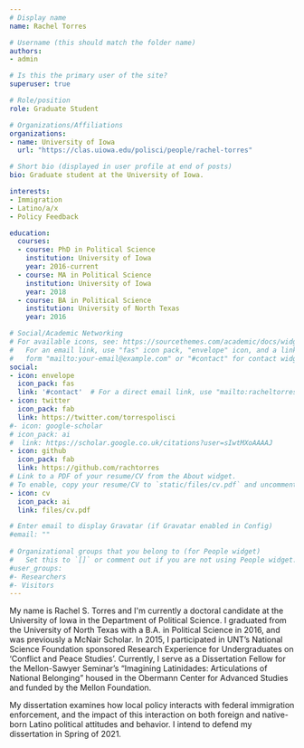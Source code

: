 ```yaml
---
# Display name
name: Rachel Torres

# Username (this should match the folder name)
authors:
- admin

# Is this the primary user of the site?
superuser: true

# Role/position
role: Graduate Student

# Organizations/Affiliations
organizations:
- name: University of Iowa
  url: "https://clas.uiowa.edu/polisci/people/rachel-torres"

# Short bio (displayed in user profile at end of posts)
bio: Graduate student at the University of Iowa.

interests:
- Immigration
- Latino/a/x
- Policy Feedback

education:
  courses:
  - course: PhD in Political Science
    institution: University of Iowa
    year: 2016-current
  - course: MA in Political Science
    institution: University of Iowa
    year: 2018
  - course: BA in Political Science
    institution: University of North Texas
    year: 2016

# Social/Academic Networking
# For available icons, see: https://sourcethemes.com/academic/docs/widgets/#icons
#   For an email link, use "fas" icon pack, "envelope" icon, and a link in the
#   form "mailto:your-email@example.com" or "#contact" for contact widget.
social:
- icon: envelope
  icon_pack: fas
  link: '#contact'  # For a direct email link, use "mailto:racheltorres@uiowa.edu".
- icon: twitter
  icon_pack: fab
  link: https://twitter.com/torrespolisci
#- icon: google-scholar
# icon_pack: ai
#  link: https://scholar.google.co.uk/citations?user=sIwtMXoAAAAJ
- icon: github
  icon_pack: fab
  link: https://github.com/rachtorres
# Link to a PDF of your resume/CV from the About widget.
# To enable, copy your resume/CV to `static/files/cv.pdf` and uncomment the lines below.  
- icon: cv
  icon_pack: ai
  link: files/cv.pdf

# Enter email to display Gravatar (if Gravatar enabled in Config)
#email: ""
  
# Organizational groups that you belong to (for People widget)
#   Set this to `[]` or comment out if you are not using People widget.  
#user_groups:
#- Researchers
#- Visitors
---
```


My name is Rachel S. Torres and I'm currently a doctoral candidate at the University of Iowa in the Department of Political Science. I graduated from the University of North Texas with a B.A. in Political Science in 2016, and was previously a McNair Scholar. In 2015, I participated in UNT’s National Science Foundation sponsored Research Experience for Undergraduates on ‘Conflict and Peace Studies’. Currently, I serve as a Dissertation Fellow for the Mellon-Sawyer Seminar’s “Imagining Latinidades: Articulations of National Belonging” housed in the Obermann Center for Advanced Studies and funded by the Mellon Foundation.

My dissertation examines how local policy interacts with federal immigration enforcement, and the impact of this interaction on both foreign and native-born Latino political attitudes and behavior. I intend to defend my dissertation in Spring of 2021.
